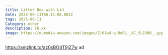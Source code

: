 ```yaml
---
title: Litter Box with Lid
date: 2025-06-11T06:15:08.081Z
tags: 2025-06-11
Category: other
description: 26.xx
image: https://m.media-amazon.com/images/I/61w4-q-DoRL._AC_SL1500_.jpg
---
```

https://amzlink.to/az0xBO4T9jZ7w ad
